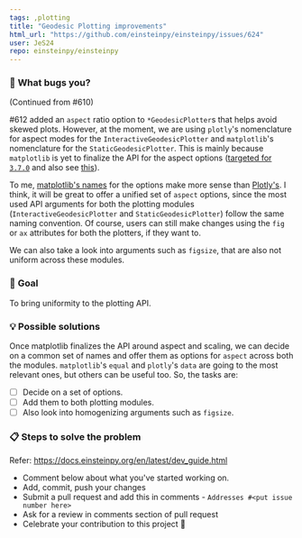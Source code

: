```yaml
---
tags: ,plotting
title: "Geodesic Plotting improvements"
html_url: "https://github.com/einsteinpy/einsteinpy/issues/624"
user: JeS24
repo: einsteinpy/einsteinpy
---
```


### 🐞 **What bugs you?**
(Continued from #610)

#612 added an `aspect` ratio option to `*GeodesicPlotter`s that helps avoid skewed plots. However, at the moment, we are using `plotly`'s nomenclature for aspect modes for the `InteractiveGeodesicPlotter` and `matplotlib`'s nomenclature for the `StaticGeodesicPlotter`. This is mainly because `matplotlib` is yet to finalize the API for the aspect options ([targeted for `3.7.0`](https://github.com/matplotlib/matplotlib/pull/23552) and also see [this](https://stackoverflow.com/questions/8130823/set-matplotlib-3d-plot-aspect-ratio/73749399#73749399)).

To me, [matplotlib's names](https://matplotlib.org/3.6.0/users/prev_whats_new/whats_new_3.6.0.html#equal-aspect-ratio-for-3d-plots) for the options make more sense than [Plotly's](https://plotly.com/python/3d-axes/#fixed-ratio-axes). I think, it will be great to offer a unified set of `aspect` options, since the most used API arguments for both the plotting modules (`InteractiveGeodesicPlotter` and `StaticGeodesicPlotter`) follow the same naming convention. Of course, users can still make changes using the `fig` or `ax` attributes for both the plotters, if they want to. 

We can also take a look into arguments such as `figsize`, that are also not uniform across these modules.

<!-- Update me if PR -->

### 🎯 **Goal**
To bring uniformity to the plotting API.

### 💡 **Possible solutions**
Once matplotlib finalizes the API around aspect and scaling, we can decide on a common set of names and offer them as options for `aspect` across both the modules. `matplotlib`'s `equal` and `plotly`'s `data` are going to the most relevant ones, but others can be useful too. So, the tasks are:
- [ ] Decide on a set of options.
- [ ] Add them to both plotting modules.
- [ ] Also look into homogenizing arguments such as `figsize`.

### 📋  **Steps to solve the problem**
Refer: https://docs.einsteinpy.org/en/latest/dev_guide.html

 * Comment below about what you've started working on.
 * Add, commit, push your changes
 * Submit a pull request and add this in comments - `Addresses #<put issue number here>`
 * Ask for a review in comments section of pull request
 * Celebrate your contribution to this project 🎉
